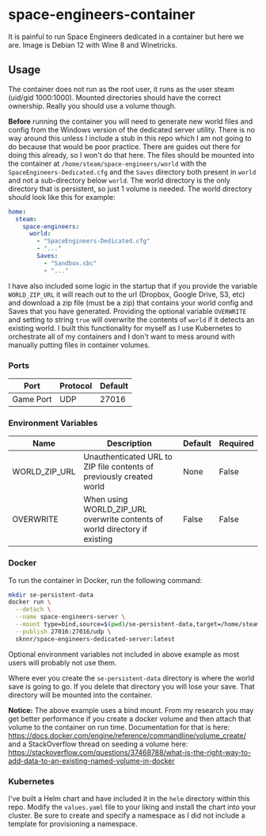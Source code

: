 # space-engineers-container
It is painful to run Space Engineers dedicated in a container but here we are. Image is Debian 12 with Wine 8 and Winetricks.

## Usage
The container does not run as the root user, it runs as the user steam (uid/gid 1000:1000). Mounted directories should have the correct ownership. Really you should use a volume though. 

**Before** running the container you will need to generate new world files and config from the Windows version of the dedicated server utility. There is no way around this unless I include a stub in this repo which I am not going to do because that would be poor practice. There are guides out there for doing this already, so I won't do that here. The files should be mounted into the container at `/home/steam/space-engineers/world` with the `SpaceEngineers-Dedicated.cfg` and the `Saves` directory both present in `world` and not a sub-directory below `world`. The world directory is the only directory that is persistent, so just 1 volume is needed. The world directory should look like this for example:

```yaml
home:
  steam:
    space-engineers:
      world:
        - "SpaceEngineers-Dedicated.cfg"
        - "..."
        Saves:
          - "Sandbox.sbc"
          - "..."
```

I have also included some logic in the startup that if you provide the variable `WORLD_ZIP_URL` it will reach out to the url (Dropbox, Google Drive, S3, etc) and download a zip file (must be a zip) that contains your world config and Saves that you have generated. Providing the optional variable `OVERWRITE` and setting to string `true` will overwrite the contents of `world` if it detects an existing world. I built this functionality for myself as I use Kubernetes to orchestrate all of my containers and I don't want to mess around with manually putting files in container volumes.

### Ports

| Port | Protocol | Default |
| ---- | -------- | ------- |
| Game Port | UDP | 27016 |

### Environment Variables

| Name | Description | Default | Required |
| ---- | ----------- | ------- | -------- |
| WORLD_ZIP_URL | Unauthenticated URL to ZIP file contents of previously created world | None | False |
| OVERWRITE | When using WORLD_ZIP_URL overwrite contents of world directory if existing | False | False |

### Docker

To run the container in Docker, run the following command:

```bash
mkdir se-persistent-data
docker run \
  --detach \
  --name space-engineers-server \
  --mount type=bind,source=$(pwd)/se-persistent-data,target=/home/steam/space-engineers/world \
  --publish 27016:27016/udp \
  sknnr/space-engineers-dedicated-server:latest
```
Optional environment variables not included in above example as most users will probably not use them.

Where ever you create the `se-persistent-data` directory is where the world save is going to go. If you delete that directory you will lose your save. That directory will be mounted into the container.

**Notice:**
The above example uses a bind mount. From my research you may get better performance if you create a docker volume and then attach that volume to the container on run time. Documentation for that is here: https://docs.docker.com/engine/reference/commandline/volume_create/ and a StackOverflow thread on seeding a volume here: https://stackoverflow.com/questions/37468788/what-is-the-right-way-to-add-data-to-an-existing-named-volume-in-docker

### Kubernetes

I've built a Helm chart and have included it in the `helm` directory within this repo. Modify the `values.yaml` file to your liking and install the chart into your cluster. Be sure to create and specify a namespace as I did not include a template for provisioning a namespace.
